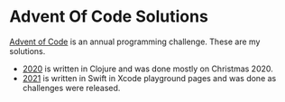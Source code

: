 # Advent Of Code Solutions

[Advent of Code](https://adventofcode.com) is an annual programming challenge. These are my solutions.

- [2020](/2020) is written in Clojure and was done mostly on Christmas 2020.
- [2021](/2021) is written in Swift in Xcode playground pages and was done as challenges were released.
